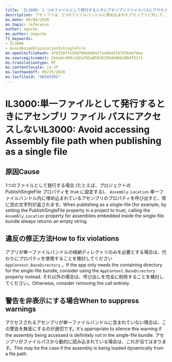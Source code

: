 ```yaml
---
title: 'IL3000: 1 つのファイルとして発行するときにアセンブリファイルパスにアクセスしないようにします (コード分析)'
description: アセンブリは、1つのファイルバンドルに埋め込まれたアセンブリに対して、常に空の文字列を返します。
ms.date: 08/04/2020
ms.topic: reference
author: agocke
ms.author: angocke
f1_keywords:
- IL3000
- AvoidAssemblyLocationInSingleFile
ms.openlocfilehash: 478350ffe3dd70b60d6427aa66dd787d3b4af0ea
ms.sourcegitcommit: 2e4adc490c1d2a705a0592b295d606b10b9f51f1
ms.translationtype: MT
ms.contentlocale: ja-JP
ms.lasthandoff: 09/25/2020
ms.locfileid: "96591592"
---
```

# <a name="il3000-avoid-accessing-assembly-file-path-when-publishing-as-a-single-file"></a><span data-ttu-id="04488-103">IL3000:単一ファイルとして発行するときにアセンブリ ファイル パスにアクセスしない</span><span class="sxs-lookup"><span data-stu-id="04488-103">IL3000: Avoid accessing Assembly file path when publishing as a single file</span></span>

## <a name="cause"></a><span data-ttu-id="04488-104">原因</span><span class="sxs-lookup"><span data-stu-id="04488-104">Cause</span></span>

<span data-ttu-id="04488-105">1つのファイルとして発行する場合 (たとえば、プロジェクトの PublishSingleFile プロパティを true に設定する)、 `Assembly.Location` 単一ファイルバンドル内に埋め込まれているアセンブリのプロパティを呼び出すと、常に空の文字列が返されます。</span><span class="sxs-lookup"><span data-stu-id="04488-105">When publishing as a single-file (for example, by setting the PublishSingleFile property in a project to true), calling the `Assembly.Location` property for assemblies embedded inside the single-file bundle always returns an empty string.</span></span>

## <a name="how-to-fix-violations"></a><span data-ttu-id="04488-106">違反の修正方法</span><span class="sxs-lookup"><span data-stu-id="04488-106">How to fix violations</span></span>

<span data-ttu-id="04488-107">アプリが単一ファイルバンドルの格納ディレクトリのみを必要とする場合は、代わりにプロパティを使用することを検討してください `AppContext.BaseDirectory` 。</span><span class="sxs-lookup"><span data-stu-id="04488-107">If the app only needs the containing directory for the single-file bundle, consider using the `AppContext.BaseDirectory` property instead.</span></span> <span data-ttu-id="04488-108">それ以外の場合は、呼び出しを完全に削除することを検討してください。</span><span class="sxs-lookup"><span data-stu-id="04488-108">Otherwise, consider removing the call entirely.</span></span>

## <a name="when-to-suppress-warnings"></a><span data-ttu-id="04488-109">警告を非表示にする場合</span><span class="sxs-lookup"><span data-stu-id="04488-109">When to suppress warnings</span></span>

<span data-ttu-id="04488-110">アクセスされるアセンブリが単一ファイルバンドルに含まれていない場合は、この警告を無音にするのが適切です。</span><span class="sxs-lookup"><span data-stu-id="04488-110">It's appropriate to silence this warning if the assembly being accessed is definitely not in the single-file bundle.</span></span> <span data-ttu-id="04488-111">アセンブリがファイルパスから動的に読み込まれている場合は、これが当てはまります。</span><span class="sxs-lookup"><span data-stu-id="04488-111">This may be the case if the assembly is being loaded dynamically from a file path.</span></span>

